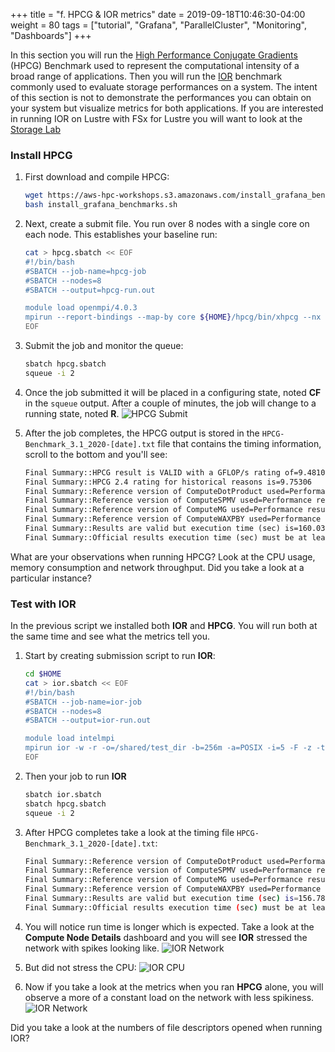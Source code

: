+++
title = "f. HPCG & IOR metrics"
date = 2019-09-18T10:46:30-04:00
weight = 80
tags = ["tutorial", "Grafana", "ParallelCluster", "Monitoring", "Dashboards"]
+++

In this section you will run the [High Performance Conjugate Gradients](https://www.hpcg-benchmark.org/) (HPCG) Benchmark used to represent the computational intensity of a broad range of applications. Then you will run the [IOR](https://ior.readthedocs.io/en/latest/) benchmark commonly used to evaluate storage performances on a system. The intent of this section is not to demonstrate the performances you can obtain on your system but visualize metrics for both applications. If you are interested in running IOR on Lustre with FSx for Lustre you will want to look at the [Storage Lab](/05-amazon-fsx-for-lustre.html)

### Install HPCG

1. First download and compile HPCG:
    ```bash
    wget https://aws-hpc-workshops.s3.amazonaws.com/install_grafana_benchmarks.sh
    bash install_grafana_benchmarks.sh
    ```

2. Next, create a submit file. You run over 8 nodes with a single core on each node. This establishes your baseline run:
    ```bash
    cat > hpcg.sbatch << EOF
    #!/bin/bash
    #SBATCH --job-name=hpcg-job
    #SBATCH --nodes=8
    #SBATCH --output=hpcg-run.out

    module load openmpi/4.0.3
    mpirun --report-bindings --map-by core ${HOME}/hpcg/bin/xhpcg --nx 128 --ny 128 --nz 128 --rt 200
    EOF
    ```

4. Submit the job and monitor the queue:
    ```bash
    sbatch hpcg.sbatch
    squeue -i 2
    ```

5. Once the job submitted it will be placed in a configuring state, noted **CF** in the `squeue` output. After a couple of minutes, the job will change to a running state, noted **R**.
![HPCG Submit](/images/monitoring/hpcg.png)


6. After the job completes, the HPCG output is stored in the `HPCG-Benchmark_3.1_2020-[date].txt` file that contains the timing information, scroll to the bottom and you'll see:

    ```txt
    Final Summary::HPCG result is VALID with a GFLOP/s rating of=9.48102
    Final Summary::HPCG 2.4 rating for historical reasons is=9.75306
    Final Summary::Reference version of ComputeDotProduct used=Performance results are most likely suboptimal
    Final Summary::Reference version of ComputeSPMV used=Performance results are most likely suboptimal
    Final Summary::Reference version of ComputeMG used=Performance results are most likely suboptimal
    Final Summary::Reference version of ComputeWAXPBY used=Performance results are most likely suboptimal
    Final Summary::Results are valid but execution time (sec) is=160.038
    Final Summary::Official results execution time (sec) must be at least=1800
    ```

What are your observations when running HPCG? Look at the CPU usage, memory consumption  and network throughput. Did you take a look at a particular instance?

### Test with IOR

In the previous script we installed both **IOR** and **HPCG**. You will run both at the same time and see what the metrics tell you.

1. Start by creating submission script to run **IOR**:

    ```bash
    cd $HOME
    cat > ior.sbatch << EOF
    #!/bin/bash
    #SBATCH --job-name=ior-job
    #SBATCH --nodes=8
    #SBATCH --output=ior-run.out

    module load intelmpi
    mpirun ior -w -r -o=/shared/test_dir -b=256m -a=POSIX -i=5 -F -z -t=64m -C
    EOF
    ```

2. Then your job to run **IOR**

    ```bash
    sbatch ior.sbatch
    sbatch hpcg.sbatch
    squeue -i 2
    ```

3. After HPCG completes take a look at the timing file `HPCG-Benchmark_3.1_2020-[date].txt`:

    ```bash
    Final Summary::Reference version of ComputeDotProduct used=Performance results are most likely suboptimal
    Final Summary::Reference version of ComputeSPMV used=Performance results are most likely suboptimal
    Final Summary::Reference version of ComputeMG used=Performance results are most likely suboptimal
    Final Summary::Reference version of ComputeWAXPBY used=Performance results are most likely suboptimal
    Final Summary::Results are valid but execution time (sec) is=156.78
    Final Summary::Official results execution time (sec) must be at least=1800
    ```

4. You will notice run time is longer which is expected. Take a look at the **Compute Node Details** dashboard and you will see **IOR** stressed the network with spikes looking like.
![IOR Network](/images/monitoring/ior-network-traffic.png)

5. But did not stress the CPU:
![IOR CPU](/images/monitoring/ior-cpu-basic.png)

6. Now if you take a look at the metrics when you ran **HPCG** alone, you will observe a more of a constant load on the network with less spikiness.
![IOR Network](/images/monitoring/hpcg-bandwidth.png)

Did you take a look at the numbers of file descriptors opened when running IOR?
